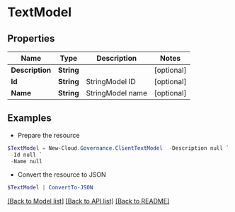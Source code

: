 # TextModel
## Properties

Name | Type | Description | Notes
------------ | ------------- | ------------- | -------------
**Description** | **String** |  | [optional] 
**Id** | **String** | StringModel ID | [optional] 
**Name** | **String** | StringModel name | [optional] 

## Examples

- Prepare the resource
```powershell
$TextModel = New-Cloud.Governance.ClientTextModel  -Description null `
 -Id null `
 -Name null
```

- Convert the resource to JSON
```powershell
$TextModel | ConvertTo-JSON
```

[[Back to Model list]](../README.md#documentation-for-models) [[Back to API list]](../README.md#documentation-for-api-endpoints) [[Back to README]](../README.md)

